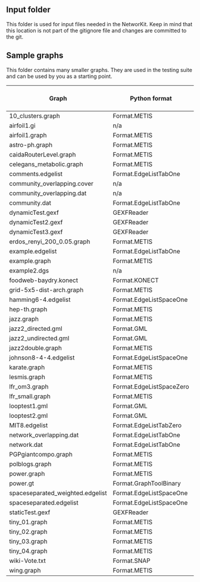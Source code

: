## Input folder

This folder is used for input files needed in the NetworKit. Keep in mind that this location is not part of the gitignore file and changes are committed to the git.

## Sample graphs

This folder contains many smaller graphs. They are used in the testing suite and can be used by you as a starting point.

| Graph                            | Python format           | Cpp Reader              | Filesize (in byte) | Number of Nodes | Number of Edges | Directed | Weighted | Weblink |
|----------------------------------|-------------------------|-------------------------|--------------------|-----------------|-----------------|----------|----------|---------|
| 10_clusters.graph                | Format.METIS            | METISGraphReader        | 3                  | 100             | 556             | FALSE    | FALSE    | n/a     |
| airfoil1.gi                      | n/a                     | DibapGraphReader        | 149370             | 4253            | 12289           | FALSE    | FALSE    | n/a     |
| airfoil1.graph                   | Format.METIS            | METISGraphReader        | 116538             | 4253            | 12289           | n/a      | n/a      | n/a     |
| astro-ph.graph                   | Format.METIS            | METISGraphReader        | 1259548            | 16706           | 121251          | FALSE    | FALSE    | n/a     |
| caidaRouterLevel.graph           | Format.METIS            | METISGraphReader        | 7490360            | 192244          | 609066          | FALSE    | FALSE    | n/a     |
| celegans_metabolic.graph         | Format.METIS            | METISGraphReader        | 16015              | 453             | 2025            | FALSE    | FALSE    | n/a     |
| comments.edgelist                | Format.EdgeListTabOne   | EdgeListReader          | 127                | 10              | 10              | FALSE    | FALSE    | n/a     |
| community_overlapping.cover      | n/a                     | CoverReader             | 61                 | n/a             | n/a             | n/a      | n/a      | n/a     |
| community_overlapping.dat        | n/a                     | EdgeListCoverReader     | 83                 | n/a             | n/a             | n/a      | n/a      | n/a     |
| community.dat                    | Format.EdgeListTabOne   | EdgeListPartitionReader | 61                 | 10              | 9               | FALSE    | FALSE    | n/a     |
| dynamicTest.gexf                 | GEXFReader              | n/a                     | 2677               | n/a             | n/a             | n/a      | n/a      | n/a     |
| dynamicTest2.gexf                | GEXFReader              | n/a                     | 74818              | n/a             | n/a             | n/a      | n/a      | n/a     |
| dynamicTest3.gexf                | GEXFReader              | n/a                     | 921                | n/a             | n/a             | n/a      | n/a      | n/a     |
| erdos_renyi_200_0.05.graph       | Format.METIS            | METISGraphReader        | 7                  | 200             | 1002            | FALSE    | FALSE    | n/a     |
| example.edgelist                 | Format.EdgeListTabOne   | EdgeListReader          | 85                 | 10              | 10              | FALSE    | FALSE    | n/a     |
| example.graph                    | Format.METIS            | METISGraphReader        | 16                 | 4               | 2               | FALSE    | FALSE    | n/a     |
| example2.dgs                     | n/a                     | DGSReader               | 161                | n/a             | n/a             | n/a      | n/a      | n/a     |
| foodweb-baydry.konect            | Format.KONECT           | KONECTGraphReader       | 42847              | 128             | 2137            | TRUE     | TRUE     | n/a     |
| grid-5x5-dist-arch.graph         | Format.METIS            | METISGraphReader        | 218                | 25              | 40              | FALSE    | FALSE    | n/a     |
| hamming6-4.edgelist              | Format.EdgeListSpaceOne | EdgeListReader          | 4088               | 64              | 704             | FALSE    | FALSE    | n/a     |
| hep-th.graph                     | Format.METIS            | METISGraphReader        | 157814             | 8361            | 15751           | FALSE    | FALSE    | n/a     |
| jazz.graph                       | Format.METIS            | METISGraphReader        | 19445              | 198             | 2742            | FALSE    | FALSE    | n/a     |
| jazz2_directed.gml               | Format.GML              | GMLGraphReader          | 289                | 5               | 4               | TRUE     | FALSE    | n/a     |
| jazz2_undirected.gml             | Format.GML              | GMLGraphReader          | 276                | 5               | 4               | FALSE    | FALSE    | n/a     |
| jazz2double.graph                | Format.METIS            | METISGraphReader        | 58                 | 5               | 3               | FALSE    | TRUE     | n/a     |
| johnson8-4-4.edgelist            | Format.EdgeListSpaceOne | EdgeListReader          | 10716              | 70              | 1855            | FALSE    | FALSE    | n/a     |
| karate.graph                     | Format.METIS            | METISGraphReader        | 450                | 34              | 78              | FALSE    | FALSE    | n/a     |
| lesmis.graph                     | Format.METIS            | METISGraphReader        | 2630               | 77              | 254             | FALSE    | TRUE     | n/a     |
| lfr_om3.graph                    | Format.EdgeListSpaceZero| EdgeListReader          | 364                | 2000            | 39786           | FALSE    | FALSE    | n/a     |
| lfr_small.graph                  | Format.METIS            | METISGraphReader        | 4                  | 200             | 595             | FALSE    | FALSE    | n/a     |
| looptest1.gml                    | Format.GML              | GMLGraphReader          | 676                | 9               | 12              | FALSE    | FALSE    | n/a     |
| looptest2.gml                    | Format.GML              | GMLGraphReader          | 754                | 9               | 14              | FALSE    | FALSE    | n/a     |
| MIT8.edgelist                    | Format.EdgeListTabZero  | EdgeListReader          | 2425755            | 6440            | 251252          | FALSE    | FALSE    | n/a     |
| network_overlapping.dat          | Format.EdgeListTabOne   | EdgeListReader          | 148                | 10              | 17              | FALSE    | FALSE    | n/a     |
| network.dat                      | Format.EdgeListTabOne   | EdgeListReader          | 96                 | 10              | 10              | FALSE    | FALSE    | n/a     |
| PGPgiantcompo.graph              | Format.METIS            | METISGraphReader        | 249406             | 10680           | 24316           | FALSE    | FALSE    | n/a     |
| polblogs.graph                   | Format.METIS            | METISGraphReader        | 143808             | 1490            | 16715           | FALSE    | FALSE    | n/a     |
| power.graph                      | Format.METIS            | METISGraphReader        | 67968              | 4941            | 6594            | FALSE    | FALSE    | n/a     |
| power.gt                         | Format.GraphToolBinary  | GraphToolBinaryReader   | 172599             | 4941            | 6594            | FALSE    | FALSE    | n/a     |
| spaceseparated_weighted.edgelist | Format.EdgeListSpaceOne | EdgeListReader          | 17                 | 3               | 3               | FALSE    | TRUE     | n/a     |
| spaceseparated.edgelist          | Format.EdgeListSpaceOne | EdgeListReader          | 86                 | 10              | 10              | FALSE    | FALSE    | n/a     |
| staticTest.gexf                  | GEXFReader              | n/a                     | 141043             | n/a             | n/a             | n/a      | n/a      | n/a     |
| tiny_01.graph                    | Format.METIS            | METISGraphReader        | 558                | 7               | 11              | FALSE    | FALSE    | n/a     |
| tiny_02.graph                    | Format.METIS            | METISGraphReader        | 995                | 7               | 11              | FALSE    | TRUE     | n/a     |
| tiny_03.graph                    | Format.METIS            | METISGraphReader        | 1047               | 7               | 11              | FALSE    | TRUE     | n/a     |
| tiny_04.graph                    | Format.METIS            | METISGraphReader        | 1226               | 7               | 11              | FALSE    | FALSE    | n/a     |
| wiki-Vote.txt                    | Format.SNAP             | SNAPGraphReader         | 1095061            | 7115            | 100762          | FALSE    | FALSE    | n/a     |
| wing.graph                       | Format.METIS            | METISGraphReader        | 1482391            | 62032           | 121544          | FALSE    | FALSE    | n/a     |
